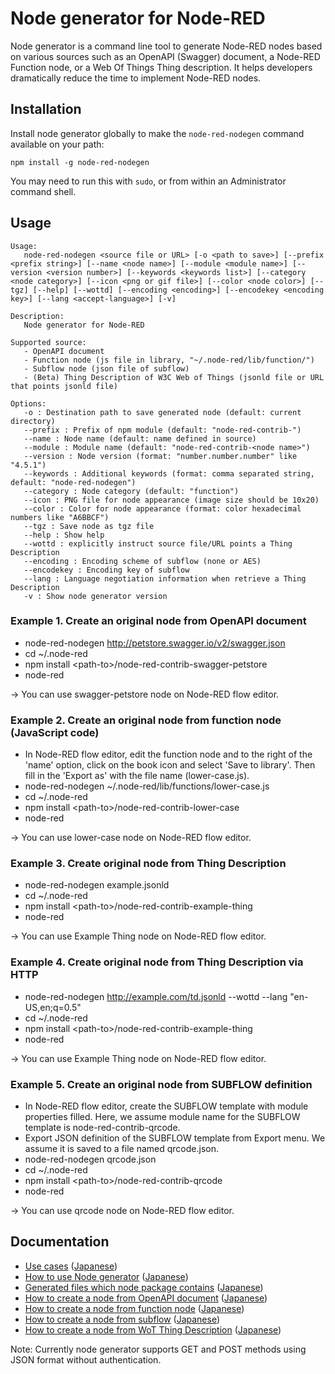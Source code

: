 # Node generator for Node-RED

Node generator is a command line tool to generate Node-RED nodes based on various sources such as an OpenAPI (Swagger) document, a Node-RED Function node, or a Web Of Things Thing description.
It helps developers dramatically reduce the time to implement Node-RED nodes.

## Installation

Install node generator globally to make the `node-red-nodegen` command available on your path:

    npm install -g node-red-nodegen

You may need to run this with `sudo`, or from within an Administrator command shell.

## Usage

    Usage:
       node-red-nodegen <source file or URL> [-o <path to save>] [--prefix <prefix string>] [--name <node name>] [--module <module name>] [--version <version number>] [--keywords <keywords list>] [--category <node category>] [--icon <png or gif file>] [--color <node color>] [--tgz] [--help] [--wottd] [--encoding <encoding>] [--encodekey <encoding key>] [--lang <accept-language>] [-v]
    
    Description:
       Node generator for Node-RED
    
    Supported source:
       - OpenAPI document
       - Function node (js file in library, "~/.node-red/lib/function/")
       - Subflow node (json file of subflow)
       - (Beta) Thing Description of W3C Web of Things (jsonld file or URL that points jsonld file)
    
    Options:
       -o : Destination path to save generated node (default: current directory)
       --prefix : Prefix of npm module (default: "node-red-contrib-")
       --name : Node name (default: name defined in source)
       --module : Module name (default: "node-red-contrib-<node name>")
       --version : Node version (format: "number.number.number" like "4.5.1")
       --keywords : Additional keywords (format: comma separated string, default: "node-red-nodegen")
       --category : Node category (default: "function")
       --icon : PNG file for node appearance (image size should be 10x20)
       --color : Color for node appearance (format: color hexadecimal numbers like "A6BBCF")
       --tgz : Save node as tgz file
       --help : Show help
       --wottd : explicitly instruct source file/URL points a Thing Description
       --encoding : Encoding scheme of subflow (none or AES)
       --encodekey : Encoding key of subflow
       --lang : Language negotiation information when retrieve a Thing Description
       -v : Show node generator version

### Example 1. Create an original node from OpenAPI document

- node-red-nodegen http://petstore.swagger.io/v2/swagger.json
- cd ~/.node-red
- npm install \<path-to\>/node-red-contrib-swagger-petstore
- node-red

-> You can use swagger-petstore node on Node-RED flow editor.

### Example 2. Create an original node from function node (JavaScript code)

- In Node-RED flow editor, edit the function node and to the right of the 'name' option, click on the book icon and select 'Save to library'. Then fill in the 'Export as' with the file name (lower-case.js).
- node-red-nodegen ~/.node-red/lib/functions/lower-case.js
- cd ~/.node-red
- npm install \<path-to\>/node-red-contrib-lower-case
- node-red

-> You can use lower-case node on Node-RED flow editor.

### Example 3. Create original node from Thing Description

- node-red-nodegen example.jsonld
- cd ~/.node-red
- npm install \<path-to\>/node-red-contrib-example-thing
- node-red

-> You can use Example Thing node on Node-RED flow editor.

### Example 4. Create original node from Thing Description via HTTP

- node-red-nodegen http://example.com/td.jsonld --wottd --lang "en-US,en;q=0.5"
- cd ~/.node-red
- npm install \<path-to\>/node-red-contrib-example-thing
- node-red

-> You can use Example Thing node on Node-RED flow editor.

### Example 5. Create an original node from SUBFLOW definition

- In Node-RED flow editor, create the SUBFLOW template with module properties filled.  Here, we assume module name for the SUBFLOW template is node-red-contrib-qrcode.
- Export JSON definition of the SUBFLOW template from Export menu.  We assume it is saved to a file named qrcode.json.
- node-red-nodegen qrcode.json
- cd ~/.node-red
- npm install \<path-to\>/node-red-contrib-qrcode
- node-red

-> You can use qrcode node on Node-RED flow editor.

## Documentation

- [Use cases](https://github.com/node-red/node-red-nodegen/blob/0.2.4/docs/index.md#use-cases) ([Japanese](https://github.com/node-red/node-red-nodegen/blob/0.2.4/docs/index_ja.md#use-cases))
- [How to use Node generator](https://github.com/node-red/node-red-nodegen/blob/0.2.4/docs/index.md#how-to-use-node-generator) ([Japanese](https://github.com/node-red/node-red-nodegen/blob/0.2.4/docs/index_ja.md#how-to-use-node-generator))
- [Generated files which node package contains](https://github.com/node-red/node-red-nodegen/blob/0.2.4/docs/index.md#generated-files-which-node-package-contains) ([Japanese](https://github.com/node-red/node-red-nodegen/blob/0.2.4/docs/index_ja.md#generated-files-which-node-package-contains))
- [How to create a node from OpenAPI document](https://github.com/node-red/node-red-nodegen/blob/0.2.4/docs/index.md#how-to-create-a-node-from-openapi-document) ([Japanese](https://github.com/node-red/node-red-nodegen/blob/0.2.4/docs/index_ja.md#how-to-create-a-node-from-openapi-document))
- [How to create a node from function node](https://github.com/node-red/node-red-nodegen/blob/0.2.4/docs/index.md#how-to-create-a-node-from-function-node) ([Japanese](https://github.com/node-red/node-red-nodegen/blob/0.2.4/docs/index_ja.md#how-to-create-a-node-from-function-node))
- [How to create a node from subflow](https://github.com/node-red/node-red-nodegen/blob/0.2.4/docs/index.md#how-to-create-a-node-from-subflow) ([Japanese](https://github.com/node-red/node-red-nodegen/blob/0.2.4/docs/index_ja.md#how-to-create-a-node-from-subflow))
- [How to create a node from WoT Thing Description](https://github.com/node-red/node-red-nodegen/blob/0.2.4/docs/index.md#how-to-create-a-node-from-wot-thing-description) ([Japanese](https://github.com/node-red/node-red-nodegen/blob/0.2.4/docs/index_ja.md#how-to-create-a-node-from-wot-thing-description))

Note: Currently node generator supports GET and POST methods using JSON format without authentication.
